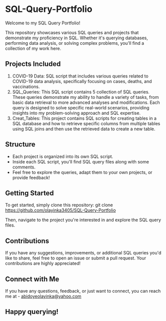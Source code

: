 # SQL-Query-Portfolio

Welcome to my SQL Query Portfolio! 

This repository showcases various SQL queries and projects that demonstrate my proficiency in SQL. Whether it's querying databases, performing data analysis, or solving complex problems, you'll find a collection of my work here.

## Projects Included

1. COVID-19 Data: SQL script that includes various queries related to COVID-19 data analysis, specifically focusing on cases, deaths, and vaccinations.
2. SQL_Queries: This SQL script contains 5 collection of SQL queries. These queries demonstrate my ability to handle a variety of tasks, from basic data retrieval to more advanced analyses and modifications. Each query is designed to solve specific real-world scenarios, providing insights into my problem-solving approach and SQL expertise.
3. Creat_Tables: This project contains SQL scripts for creating tables in a SQL database and how to retrieve specific columns from multiple tables using SQL joins and then use the retrieved data to create a new table.

## Structure

- Each project is organized into its own SQL script.
- Inside each SQL script, you'll find SQL query files along with some comments.
- Feel free to explore the queries, adapt them to your own projects, or provide feedback!

## Getting Started

To get started, simply clone this repository: git clone https://github.com/olayinka3405/SQL-Query-Portfolio

Then, navigate to the project you're interested in and explore the SQL query files.

## Contributions

If you have any suggestions, improvements, or additional SQL queries you'd like to share, feel free to open an issue or submit a pull request. Your contributions are highly appreciated!

## Connect with Me

If you have any questions, feedback, or just want to connect, you can reach me at - abidoyeolayinka@yahoo.com

## Happy querying!
